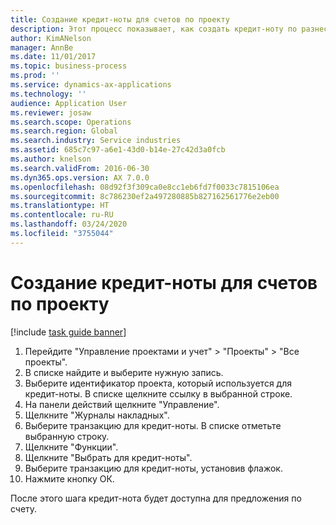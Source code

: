 ```yaml
---
title: Создание кредит-ноты для счетов по проекту
description: Этот процесс показывает, как создать кредит-ноту по разнесенным счетам по проекту.
author: KimANelson
manager: AnnBe
ms.date: 11/01/2017
ms.topic: business-process
ms.prod: ''
ms.service: dynamics-ax-applications
ms.technology: ''
audience: Application User
ms.reviewer: josaw
ms.search.scope: Operations
ms.search.region: Global
ms.search.industry: Service industries
ms.assetid: 685c7c97-a6e1-43d0-b14e-27c42d3a0fcb
ms.author: knelson
ms.search.validFrom: 2016-06-30
ms.dyn365.ops.version: AX 7.0.0
ms.openlocfilehash: 08d92f3f309ca0e8cc1eb6fd7f0033c7815106ea
ms.sourcegitcommit: 8c786230ef2a497280885b827162561776e2eb00
ms.translationtype: HT
ms.contentlocale: ru-RU
ms.lasthandoff: 03/24/2020
ms.locfileid: "3755044"
---
```

# <a name="create-a-credit-note-on-project-invoices"></a>Создание кредит-ноты для счетов по проекту

[!include [task guide banner](../../includes/task-guide-banner.md)]

1. Перейдите "Управление проектами и учет" > "Проекты" > "Все проекты". 
2. В списке найдите и выберите нужную запись. 
3. Выберите идентификатор проекта, который используется для кредит-ноты. В списке щелкните ссылку в выбранной строке. 
4. На панели действий щелкните "Управление". 
5. Щелкните "Журналы накладных". 
6. Выберите транзакцию для кредит-ноты. В списке отметьте выбранную строку. 
7. Щелкните "Функции". 
8. Щелкните "Выбрать для кредит-ноты". 
9. Выберите транзакцию для кредит-ноты, установив флажок.
10. Нажмите кнопку ОК. 

После этого шага кредит-нота будет доступна для предложения по счету.
